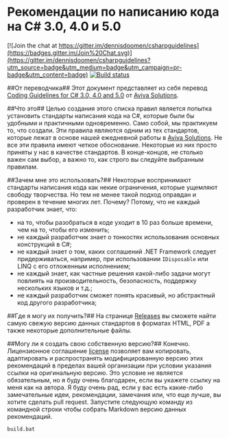 Рекомендации по написанию кода на C# 3.0, 4.0 и 5.0
================

[![Join the chat at https://gitter.im/dennisdoomen/csharpguidelines](https://badges.gitter.im/Join%20Chat.svg)](https://gitter.im/dennisdoomen/csharpguidelines?utm_source=badge&utm_medium=badge&utm_campaign=pr-badge&utm_content=badge)
[![Build status](https://ci.appveyor.com/api/projects/status/abdiejvl9jp9h60l?svg=true)](https://ci.appveyor.com/project/dennisdoomen/csharpguidelines)

##От переводчика##
Этот документ представляет из себя перевод [Coding Guidelines for C# 3.0, 4.0 and 5.0](https://github.com/dennisdoomen/CSharpGuidelines) от [Aviva Solutions](http://www.avivasolutions.nl).

##Что это##
Целью создания этого списка правил является попытка установить стандарты написания кода на C#, которые были бы удобными и практичными одновременно. Само собой, мы практикуем то, что создали. Эти правила являются одним из тех стандартов, которые лежат в основе нашей ежедневной работы в [Aviva Solutions](http://www.avivasolutions.nl). Не все эти правила имеют четкое обоснование. Некоторые из них просто приняты у нас в качестве стандартов. В конце-концов, не столько важен сам выбор, а важно то, как строго вы следуйте выбранным правилам.

##Зачем мне это использовать?##
Некоторые воспринимают стандарты написания кода как некие ограничения, которые ущемляют свободу творчества. Но тем не менее такой подход оправдан и проверен в течение многих лет. Почему? Потому, что не каждый разработчик знает, что:

- на то, чтобы разобраться в коде уходит в 10 раз больше времени, чем на то, чтобы его изменить;
- не каждый разработчик знает о тонкостях использования основных конструкций в C#;
- не каждый знает о том, каких соглашений .NET Framework следует придерживаться, например, при использовании `IDisposable` или LINQ с его отложенным исполнением;
- не каждый знает, как частные решения какой-либо задачи могут повлиять на производительность, безопасность, поддержку нескольких языков и т.д.;
- не каждый разработчик сможет понять красивый, но абстрактный код другого разработчика;

##Где я могу их получить?##
На странице [Releases](https://github.com/dennisdoomen/CSharpGuidelines.Russian/releases) вы сможете найти самую свежую версию данных стандартов в форматах HTML, PDF а также некоторые дополнительные файлы.

##Могу ли я создать свою собственную версию?##
Конечно. Лицензионное соглашение [license](https://github.com/dennisdoomen/CSharpGuidelines/blob/master/LICENSE.md)  позволяет вам копировать, адаптировать и распространять модифицированную версию этих рекомендаций в пределах вашей организации при условии указания ссылки на оригинальную версию. Это условие не является обязательным, но я буду очень благодарен, если вы укажете ссылку на меня как на автора. Я буду очень рад, если у вас есть какие-либо замечательные идеи, рекомендации, замечания или, что еще лучше, вы хотите сделать pull request. Запустите следующую команду из командной строки чтобы собрать Markdown версию данных рекомендаций.

  `build.bat`
  

